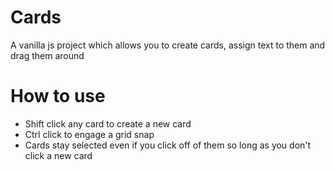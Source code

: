 # Cards
A vanilla js project which allows you to create cards, assign text to them and drag them around

# How to use
- Shift click any card to create a new card
- Ctrl click to engage a grid snap
- Cards stay selected even if you click off of them so long as you don't click a new card
